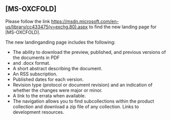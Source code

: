 ## [MS-OXCFOLD]
Please follow the link https://msdn.microsoft.com/en-us/library/cc433475(v=exchg.80).aspx to find the new landing page for [MS-OXCFOLD]. 


The new landinganding page includes the following:
- The ability to download the preview, published, and previous versions of the documents in PDF
- and .docx format.
- A short abstract describing the document.
- An RSS subscription.
- Published dates for each version.
- Revision type (protocol or document revision) and an indication of whether the changes were
major or minor.
- A link to the errata when available.
- The navigation allows you to find subcollections within the product collection and download a
zip file of any collection.
Links to development resources.